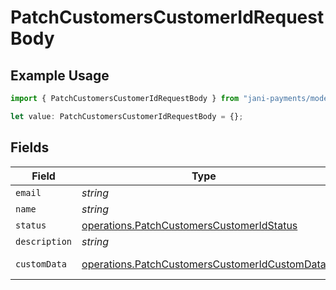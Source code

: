 # PatchCustomersCustomerIdRequestBody

## Example Usage

```typescript
import { PatchCustomersCustomerIdRequestBody } from "jani-payments/models/operations";

let value: PatchCustomersCustomerIdRequestBody = {};
```

## Fields

| Field                                                                                                          | Type                                                                                                           | Required                                                                                                       | Description                                                                                                    |
| -------------------------------------------------------------------------------------------------------------- | -------------------------------------------------------------------------------------------------------------- | -------------------------------------------------------------------------------------------------------------- | -------------------------------------------------------------------------------------------------------------- |
| `email`                                                                                                        | *string*                                                                                                       | :heavy_minus_sign:                                                                                             | N/A                                                                                                            |
| `name`                                                                                                         | *string*                                                                                                       | :heavy_minus_sign:                                                                                             | N/A                                                                                                            |
| `status`                                                                                                       | [operations.PatchCustomersCustomerIdStatus](../../models/operations/patchcustomerscustomeridstatus.md)         | :heavy_minus_sign:                                                                                             | N/A                                                                                                            |
| `description`                                                                                                  | *string*                                                                                                       | :heavy_minus_sign:                                                                                             | N/A                                                                                                            |
| `customData`                                                                                                   | [operations.PatchCustomersCustomerIdCustomData](../../models/operations/patchcustomerscustomeridcustomdata.md) | :heavy_minus_sign:                                                                                             | Any valid JSON value                                                                                           |